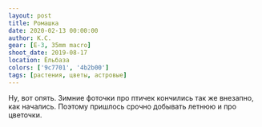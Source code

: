 ```yaml
---
layout: post
title: Ромашка
date: 2020-02-13 00:00:00
author: К.С.
gear: [E-3, 35mm macro]
shoot_date: 2019-08-17
location: Ёльбаза
colors: ['9c7701', '4b2b00']
tags: [растения, цветы, астровые]
---
```

Ну, вот опять. Зимние фоточки про птичек кончились так же внезапно, как начались. Поэтому пришлось срочно добывать летнюю и про цветочки.

